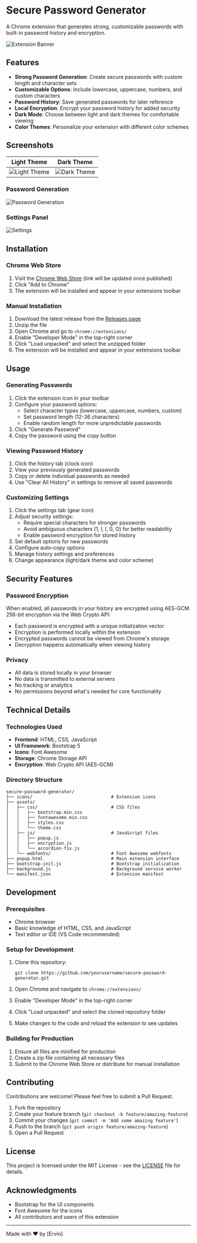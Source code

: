 # Secure Password Generator

A Chrome extension that generates strong, customizable passwords with built-in password history and encryption.

![Extension Banner](screenshots/banner.png)

## Features

- **Strong Password Generation**: Create secure passwords with custom length and character sets
- **Customizable Options**: Include lowercase, uppercase, numbers, and custom characters
- **Password History**: Save generated passwords for later reference
- **Local Encryption**: Encrypt your password history for added security
- **Dark Mode**: Choose between light and dark themes for comfortable viewing
- **Color Themes**: Personalize your extension with different color schemes

## Screenshots

| Light Theme | Dark Theme |
|-------------|------------|
| ![Light Theme](screenshots/light-theme.png) | ![Dark Theme](screenshots/dark-theme.png) |

### Password Generation
![Password Generation](screenshots/password-generation.gif)

### Settings Panel
![Settings](screenshots/settings.png)

## Installation

### Chrome Web Store
1. Visit the [Chrome Web Store](https://chrome.google.com/webstore) (link will be updated once published)
2. Click "Add to Chrome"
3. The extension will be installed and appear in your extensions toolbar

### Manual Installation
1. Download the latest release from the [Releases page](https://github.com/yourusername/secure-password-generator/releases)
2. Unzip the file
3. Open Chrome and go to `chrome://extensions/`
4. Enable "Developer Mode" in the top-right corner
5. Click "Load unpacked" and select the unzipped folder
6. The extension will be installed and appear in your extensions toolbar

## Usage

### Generating Passwords

1. Click the extension icon in your toolbar
2. Configure your password options:
   - Select character types (lowercase, uppercase, numbers, custom)
   - Set password length (12-36 characters)
   - Enable random length for more unpredictable passwords
3. Click "Generate Password"
4. Copy the password using the copy button

### Viewing Password History

1. Click the history tab (clock icon)
2. View your previously generated passwords
3. Copy or delete individual passwords as needed
4. Use "Clear All History" in settings to remove all saved passwords

### Customizing Settings

1. Click the settings tab (gear icon)
2. Adjust security settings:
   - Require special characters for stronger passwords
   - Avoid ambiguous characters (1, l, I, 0, O) for better readability
   - Enable password encryption for stored history
3. Set default options for new passwords
4. Configure auto-copy options
5. Manage history settings and preferences
6. Change appearance (light/dark theme and color scheme)

## Security Features

### Password Encryption

When enabled, all passwords in your history are encrypted using AES-GCM 256-bit encryption via the Web Crypto API:

- Each password is encrypted with a unique initialization vector
- Encryption is performed locally within the extension
- Encrypted passwords cannot be viewed from Chrome's storage
- Decryption happens automatically when viewing history

### Privacy

- All data is stored locally in your browser
- No data is transmitted to external servers
- No tracking or analytics
- No permissions beyond what's needed for core functionality

## Technical Details

### Technologies Used

- **Frontend**: HTML, CSS, JavaScript
- **UI Framework**: Bootstrap 5
- **Icons**: Font Awesome
- **Storage**: Chrome Storage API
- **Encryption**: Web Crypto API (AES-GCM)

### Directory Structure

```
secure-password-generator/
├── icons/                              # Extension icons
├── assets/
│   ├── css/                            # CSS files
│   │   ├── bootstrap.min.css
│   │   ├── fontawesome.min.css
│   │   ├── styles.css
│   │   └── theme.css
│   ├── js/                             # JavaScript files
│   │   ├── popup.js
│   │   ├── encryption.js
│   │   └── accordion-fix.js
│   └── webfonts/                       # Font Awesome webfonts
├── popup.html                          # Main extension interface
├── bootstrap-init.js                   # Bootstrap initialization
├── background.js                       # Background service worker
└── manifest.json                       # Extension manifest
```

## Development

### Prerequisites

- Chrome browser
- Basic knowledge of HTML, CSS, and JavaScript
- Text editor or IDE (VS Code recommended)

### Setup for Development

1. Clone this repository:
   ```
   git clone https://github.com/yourusername/secure-password-generator.git
   ```

2. Open Chrome and navigate to `chrome://extensions/`

3. Enable "Developer Mode" in the top-right corner

4. Click "Load unpacked" and select the cloned repository folder

5. Make changes to the code and reload the extension to see updates

### Building for Production

1. Ensure all files are minified for production
2. Create a zip file containing all necessary files
3. Submit to the Chrome Web Store or distribute for manual installation

## Contributing

Contributions are welcome! Please feel free to submit a Pull Request.

1. Fork the repository
2. Create your feature branch (`git checkout -b feature/amazing-feature`)
3. Commit your changes (`git commit -m 'Add some amazing feature'`)
4. Push to the branch (`git push origin feature/amazing-feature`)
5. Open a Pull Request

## License

This project is licensed under the MIT License - see the [LICENSE](LICENSE) file for details.

## Acknowledgments

- Bootstrap for the UI components
- Font Awesome for the icons
- All contributors and users of this extension

---

Made with ❤️ by [Ervin]